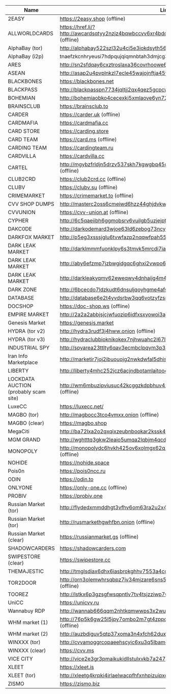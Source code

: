 |Name|Link|
| ------ | ------ |
|2EASY| https://2easy.shop (offline)|
|ALLWORLDCARDS| https://href.li/?http://awcardsqtyy2nzjz4bqwbccvv6xr4bdcwcgfyewd7gsx5mhh63c2lsad.onion (offline)|
|AlphaBay (tor)| http://alphabay522szl32u4ci5e3iokdsyth56ei7rwngr2wm7i5jo54j2eid.onion|
|AlphaBay (i2p)| tnaefzkcnhryeusi7hdpqujqiqmnbtah3dmjcg3gvezohunjuxbq.b32.i2p|
|ARES| http://sn2sfdqay6cxztroslaxa36covrhoowe6a5xug6wlm6ek7nmeiujgvad.onion|
|ASEAN| http://asap2u4pvplnkzl7ecle45wajojnftja45wvovl3jrvhangeyq67ziid.onion|
|BLACKBONES| https://blackbones.net|
|BLACKPASS| http://blackpasspn7734jqltjj2qx4qez5gcpcwujuugymky3lzcmmcfpzbyd.onion|
|BOHEMIAN| http://bohemiaobko4cecexkj5xmlaove6yn726dstp5wfw4pojjwp6762paqd.onion|
|BRAINSCLUB| https://brainsclub.to|
|CARDER| https://carder.uk (offline)|
|CARDMAFIA| https://cardmafia.cc|
|CARD STORE| https://carding.store|
|CARD TEAM| https://card.ms (offline)|
|CARDING TEAM| https://cardingteam.ru|
|CARDVILLA| https://cardvilla.cc|
|CARTEL| http://mgybzfrldjn5drzv537skh7kgwgbq45dwha67r4elda4vl7m6qul5xqd.onion (offline)|
|CLUB2CRD|https://club2crd.cc (offline)|
|CLUBV |https://clubv.su (offline)|
|CRIMEMARKET|https://crimemarket.to (offline)|
|CVV SHOP DUMPS|http://masterc2oss6cmeiwd6hzz44ghjdvkw2og6zv5iczcrssrbkrbuhn3qd.onion|
|CVVUNION|https://cvv-union.at (offline)|
|CYPHER| http://6c5qaeiibh6ggmobsrv6vuilgb5uzjejpt2n3inoz2kv2sgzocymdvyd.onion|
|DAKC0DE| http://darkodemard3wjoe63ld6zebog73ncy77zb2iwjtdjam4xwvpjmjitid.onion (offline)|
|DARKFOX MARKET| http://p5eg3xsssjglu6tvwfazp2nqqwfpah55wr3ljil2bezp5shix5ruqsqd.onion|
|DARK LEAK MARKET| http://darklmmmfuonklpy6s3tmvk5mrcdi7iapaw6eka45esmoryiiuug6aid.onion|
|DARK LEAK MARKET| http://aby6efzmp7jzbwgidgqc6ghxi2vwpo6d7eaood5xuoxutrfofsmzcjqd.onion|
|DARK LEAK MARKET| http://darkleakyqmv62eweqwy4dnhaijg4m4dkburo73pzuqfdumcntqdokyd.onion|
|DARK ZONE| http://6bcecdo7ldzkudt6dnsuljqoyhgme4afsnytarre5nucjhgzmrn4txad.onion (offline)|
|DATABASE| http://database6e2t4yvdsrbw3qq6votzyfzspaso7sjga2tchx6tov23nsid.onion|
|DOCSHOP| https://doc-shop.ws (offline)|
|EMPIRE MARKET| http://2a2a2abbjsjcjwfuozip6idfxsxyowoi3ajqyehqzfqyxezhacur7oyd.onion|
|Genesis Market| https://genesis.market|
|HYDRA (tor v2)| http://hydra3rudf3j4hww.onion (offline)|
|HYDRA (tor v3)| http://hydraclubbioknikokex7njhwuahc2l67lfiz7z36md2jvopda7nchid.onion (offline)|
|INDUSTRIAL SPY| http://spyarea23ttlty6qav3ecmbclpqym3p32lksanoypvrqm6j5onstsjad.onion/user/login |
|Iran Info Marketplace | http://marketir7joj2ibuouojg2nwkdwfal5dhisp3g246jl4ur7r7zfvloid.onion |
|LIBERTY| http://liberty4mhc252jcz6acjndbotamlajtoo43qcmz4i62lc4b2ol4aeyd.onion (offline)|
|LOCKDATA AUCTION (probably scam site)| http://wm6mbuzipviusuc42kcggzkdpbhuv45sn7olyamy6mcqqked3waslbqd.onion (offline)|
|LuxeCC| https://luxecc.net/ | 
|MAGBO (tor)| http://magbocc3tco4vmxx.onion (offline)|
|MAGBO (clear)| https://magbo.shop|
|MegaCiti | http://ba72lxa2o2qxqixzeubnbookar2kssk42ds63m2qvlnr7b4oqtyayvad.onion |
|MGM GRAND| http://wghtttq3gkw2leaio5umqa2lqbjm4qcdhr4v5jj3ftirohx3hfp62eyd.onion|
|MONOPOLY| http://monopolydc6hvkh425ov6xolmgx62q2tgown55zvhpngh75tz5xkzfyd.onion (offline)|
|NOHIDE| https://nohide.space|
|Pois0n| https://pois0ncc.ru|
|ODIN| https://odin.to|
|ONLYONE| https://only-one.cc (offline)|
|PROBIV|https://probiv.one|
|Russian Market (tor)| http://flydedxmmddhgt3vfhv6om63ra2u2x4jxginulhxb6nzcnj3wwgavwyd.onion|
|Russian Market (tor)| http://rusmarkethgwhfbn.onion (offline)|
|Russian Market (clear)| https://russianmarket.gs (offline)|
|SHADOWCARDERS| https://shadowcarders.com|
|SWIPESTORE (clear)| https://swipestore.cc|
|THEMAJESTIC| http://tmglsdiax6dhx6iasbrokghhv7553a4cqc374tcgkvgl3xmp6z5t5myd.onion|
|TOR2DOOR| http://orn3olemwhrsqbpz7iv34mjzare6sns5z75rea3qzwqlle76wxsdzeqd.onion (offline)|
|TOOREZ| http://lstkx6p3gzsgfwsqpntlv7tv4tsjzziwp76gvkaxx2mqe3whvlp243id.onion (offline)|
|UniCC| https://unicvv.ru|
|Wannabuy RDP|http://wannab666qqm2nhtkqmwwps3x2wu2bv33ayvmf4jyb6g3ibmitdzkcyd.onion|
|WHM market (1)| http://76p5k6gw25l5jpy7ombo2m7gt4zppowbz47sizvlzkigvnyhhc26znyd.onion (offline)|
|WHM market (2)| http://auzbdiguv5qtp37xoma3n4xfch62duxtdiu4cfrrwbxgckipd4aktxid.onion (offline)|
|WINXXX (tor)| http://cvvamoggrcopaeehscyic6xu3q5lbameo3kv3q3ptpfa5bsq2vrbjsad.onion|
|WINXXX (clear)| https://cvv.ms|
|VICE CITY| http://vice2e3gr3pmaikukidllstulxvkb7a247gkguihzvyk3gqwdpolqead.onion|
|XLEET| https://xleet.is|
|XLEET (tor)| http://xleetg4krpki4irlaelwacpfhfxnhpizuipxc7f3aztu7265fqvinfad.onion|
|ZISMO| https://zismo.biz|
